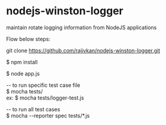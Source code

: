 nodejs-winston-logger
=====================

maintain rotate logging information from NodeJS applications

Flow below steps:

git clone https://github.com/rajivkan/nodejs-winston-logger.git

$ npm install

$ node app.js


-- to run specific test case file
<br>
$ mocha tests/<filename> 
<br>
ex: $ mocha tests/logger-test.js


-- to run all test cases
<br>
$ mocha --reporter spec tests/*.js
